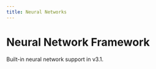 ```yaml
---
title: Neural Networks
---
```


# Neural Network Framework

Built-in neural network support in v3.1.